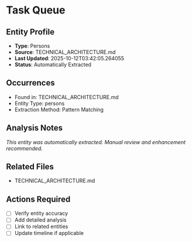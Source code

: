 # Task Queue

## Entity Profile
- **Type**: Persons
- **Source**: TECHNICAL_ARCHITECTURE.md
- **Last Updated**: 2025-10-12T03:42:05.264055
- **Status**: Automatically Extracted

## Occurrences
- Found in: TECHNICAL_ARCHITECTURE.md
- Entity Type: persons
- Extraction Method: Pattern Matching

## Analysis Notes
*This entity was automatically extracted. Manual review and enhancement recommended.*

## Related Files
- TECHNICAL_ARCHITECTURE.md

## Actions Required
- [ ] Verify entity accuracy
- [ ] Add detailed analysis
- [ ] Link to related entities
- [ ] Update timeline if applicable

